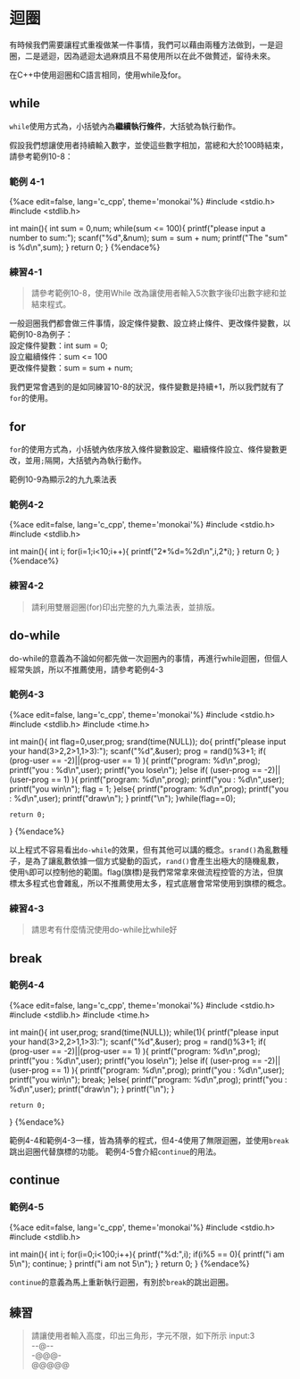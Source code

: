 # 迴圈

有時候我們需要讓程式重複做某一件事情，我們可以藉由兩種方法做到，一是迴圈，二是遞迴，因為遞迴太過麻煩且不易使用所以在此不做贅述，留待未來。

在C++中使用迴圈和C語言相同，使用while及for。

## while
`while`使用方式為，小括號內為**繼續執行條件**，大括號為執行動作。

假設我們想讓使用者持續輸入數字，並使這些數字相加，當總和大於100時結束，請參考範例10-8：
### 範例 4-1

{%ace edit=false, lang='c_cpp', theme='monokai'%}
#include <stdio.h>
#include <stdlib.h>

int main(){
	int sum = 0,num;
	while(sum <= 100){
        printf("please input a number to sum:");
        scanf("%d",&num);
        sum = sum + num;
        printf("The \"sum\" is %d\n",sum);
	}
	return 0;
}
{%endace%}

### 練習4-1
> 請參考範例10-8，使用While 改為讓使用者輸入5次數字後印出數字總和並結束程式。

一般迴圈我們都會做三件事情，設定條件變數、設立終止條件、更改條件變數，以範例10-8為例子：
<br>設定條件變數：int sum = 0;
<br>設立繼續條件：sum <= 100
<br>更改條件變數：sum = sum + num;

我們更常會遇到的是如同練習10-8的狀況，條件變數是持續+1，所以我們就有了`for`的使用。

## for
`for`的使用方式為，小括號內依序放入條件變數設定、繼續條件設立、條件變數更改，並用`;`隔開，大括號內為執行動作。

範例10-9為顯示2的九九乘法表

### 範例4-2

{%ace edit=false, lang='c_cpp', theme='monokai'%}
#include <stdio.h>
#include <stdlib.h>

int main(){
    int i;
	for(i=1;i<10;i++){
        printf("2*%d=%2d\n",i,2*i);
	}
	return 0;
}
{%endace%}

### 練習4-2
> 請利用雙層迴圈(for)印出完整的九九乘法表，並排版。

## do-while
do-while的意義為不論如何都先做一次迴圈內的事情，再進行while迴圈，但個人經常失誤，所以不推薦使用，請參考範例4-3

### 範例4-3

{%ace edit=false, lang='c_cpp', theme='monokai'%}
#include <stdio.h>
#include <stdlib.h>
#include <time.h>

int main(){
    int flag=0,user,prog;
    srand(time(NULL));
	do{
        printf("please input your hand(3>2,2>1,1>3):");
        scanf("%d",&user);
        prog = rand()%3+1;
        if( (prog-user == -2)||(prog-user == 1) ){
            printf("program: %d\n",prog);
            printf("you    : %d\n",user);
            printf("you lose\n");
        }else if( (user-prog == -2)||(user-prog == 1) ){
            printf("program: %d\n",prog);
            printf("you    : %d\n",user);
            printf("you win\n");
            flag = 1;
        }else{
            printf("program: %d\n",prog);
            printf("you    : %d\n",user);
            printf("draw\n");
        }
        printf("\n");
	}while(flag==0);

	return 0;
}
{%endace%}

以上程式不容易看出`do-while`的效果，但有其他可以講的概念。`srand()`為亂數種子，是為了讓亂數依據一個方式變動的函式，`rand()`會產生出極大的隨機亂數，使用`%`即可以控制他的範圍。flag(旗標)是我們常常拿來做流程控管的方法，但旗標太多程式也會雜亂，所以不推薦使用太多，程式底層會常常使用到旗標的概念。

### 練習4-3
> 請思考有什麼情況使用do-while比while好

## break
### 範例4-4

{%ace edit=false, lang='c_cpp', theme='monokai'%}
#include <stdio.h>
#include <stdlib.h>
#include <time.h>

int main(){
    int user,prog;
    srand(time(NULL));
	while(1){
        printf("please input your hand(3>2,2>1,1>3):");
        scanf("%d",&user);
        prog = rand()%3+1;
        if( (prog-user == -2)||(prog-user == 1) ){
            printf("program: %d\n",prog);
            printf("you    : %d\n",user);
            printf("you lose\n");
        }else if( (user-prog == -2)||(user-prog == 1) ){
            printf("program: %d\n",prog);
            printf("you    : %d\n",user);
            printf("you win\n");
            break;
        }else{
            printf("program: %d\n",prog);
            printf("you    : %d\n",user);
            printf("draw\n");
        }
        printf("\n");
	}

	return 0;
}
{%endace%}

範例4-4和範例4-3一樣，皆為猜拳的程式，但4-4使用了無限迴圈，並使用`break`跳出迴圈代替旗標的功能。
範例4-5會介紹`continue`的用法。


## continue
### 範例4-5

{%ace edit=false, lang='c_cpp', theme='monokai'%}
#include <stdio.h>
#include <stdlib.h>

int main(){
    int i;
    for(i=0;i<100;i++){
        printf("%d:",i);
        if(i%5 == 0){
            printf("i am 5\n");
            continue;
        }
        printf("i am not 5\n");
    }
	return 0;
}
{%endace%}

`continue`的意義為馬上重新執行迴圈，有別於`break`的跳出迴圈。

## 練習
> 請讓使用者輸入高度，印出三角形，字元不限，如下所示
input:3
<br>--@--
<br>-@@@-
<br>@@@@@

